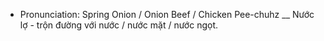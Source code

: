 - Pronunciation: 
Spring Onion / Onion 
Beef / Chicken 
Pee-chuhz
__
Nước lợ - trộn đường với nước / nước mặt / nước ngọt.

